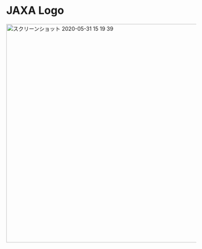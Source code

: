 # JAXA Logo

<img width="580" alt="スクリーンショット 2020-05-31 15 19 39" src="https://user-images.githubusercontent.com/416977/83345826-43e5c980-a352-11ea-8c3a-31ee2036d9fc.png">
